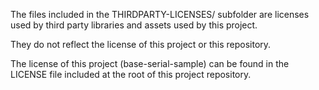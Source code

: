 The files included in the THIRDPARTY-LICENSES/ subfolder are licenses used by third party libraries and assets
used by this project.

They do not reflect the license of this project or this repository.

The license of this project (base-serial-sample) can be found in the LICENSE file included at the root of this project repository.

